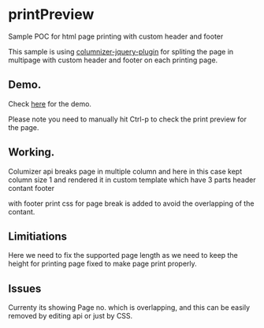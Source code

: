 # printPreview
Sample POC for html page printing with custom header and footer

This sample is using [columnizer-jquery-plugin](http://welcome.totheinter.net/columnizer-jquery-plugin/) for spliting the page in multipage with custom header and footer on each printing page.


## Demo.

Check [here](http://jeshu.github.io/printPreview/index.html) for the demo.

Please note you need to manually hit Ctrl-p to check the print preview for the page.

## Working.
Columizer api breaks page in multiple column and here in this case kept column size 1 and rendered it in custom template which have 3 parts
	header
	contant
	footer

with footer print css for page break is added to avoid the overlapping of the contant. 

## Limitiations
Here we need to fix the supported page length as we need to keep the height for printing page fixed to make page print properly.

## Issues
Currenty its showing Page no. which is overlapping, and this can be easily removed by editing api or just by CSS.